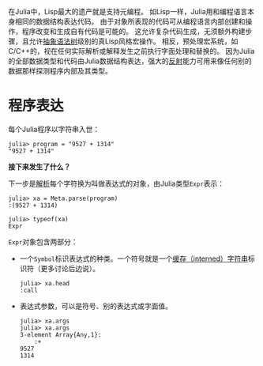 在Julia中，Lisp最大的遗产就是支持元编程。
如Lisp一样，Julia用和编程语言本身相同的数据结构表达代码。
由于对象所表现的代码可从编程语言内部创建和操作，程序改变和生成自有代码是可能的。
这允许复杂代码生成，无须额外构建步骤，且允许[抽象语法树](https://en.wikipedia.org/wiki/Abstract_syntax_tree)级别的真Lisp风格宏操作。
相反，预处理宏系统，如C/C++的，视在任何实际解析或解释发生之前执行字面处理和替换的。
因为Julia的全部数据类型和代码由Julia数据结构表达，强大的[反射](https://en.wikipedia.org/wiki/Reflection_%28computer_programming%29)能力可用来像任何别的数据那样探测程序内部及其类型。

# 程序表达

每个Julia程序以字符串入世：
```
julia> program = "9527 + 1314"
"9527 + 1314"
```

**接下来发生了什么？**

下一步是[解析](https://en.wikipedia.org/wiki/Parsing#Computer_languages)每个字符换为叫做表达式的对象，由Julia类型`Expr`表示：
```
julia> xa = Meta.parse(program)
:(9527 + 1314)

julia> typeof(xa)
Expr
```

`Expr`对象包含两部分：

- 一个`Symbol`标识表达式的种类。一个符号就是一个[缓存（interned）字符串](https://en.wikipedia.org/wiki/String_interning)标识符（更多讨论后边说）。

    ```
    julia> xa.head
    :call
    ```

- 表达式参数，可以是符号、别的表达式或字面值。

    ```
    julia> xa.args
    julia> xa.args
    3-element Array{Any,1}:
        :+
    9527
    1314
    ```
